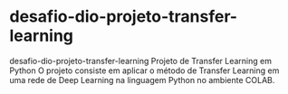 # desafio-dio-projeto-transfer-learning
desafio-dio-projeto-transfer-learning Projeto de Transfer Learning em Python O projeto consiste em aplicar o método de Transfer Learning em uma rede de Deep Learning na linguagem Python no ambiente COLAB.
